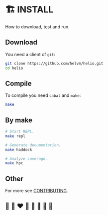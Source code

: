 # 🏗️ INSTALL

How to download, test and run.

## Download

You need a client of `git`:
```bash
git clone https://github.com/helvm/helio.git
cd helio
```

## Compile

To compile you need `cabal` and `make`:
```bash
make
```

## By make

```bash
# Start REPL.
make repl

# Generate documentation.
make haddock

# Analyze coverage.
make hpc
```

## Other

For more see [CONTRIBUTING](../developers/CONTRIBUTING.md).

## 🦄 🌈 ❤️ 💛 💚 💙 🤍 🖤
